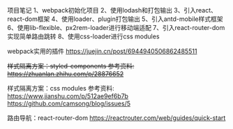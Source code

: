 项目笔记
1、webpack初始化项目
2、使用lodash和打包输出
3、引入react、react-dom框架
4、使用loader、plugin打包输出
5、引入antd-mobile样式框架
6、使用lib-flexible、px2rem-loader进行移动端适配
7、引入react-router-dom实现简单路由跳转
8、使用css-loader进行css modules


webpack实用的插件
https://juejin.cn/post/6944940506862485511

~~样式隔离方案：styled-components
参考资料:
https://zhuanlan.zhihu.com/p/28876652~~

样式隔离方案：css modules
参考资料:
https://www.jianshu.com/p/512ae9ef6b7b
https://github.com/camsong/blog/issues/5

路由导航：react-router-dom
https://reactrouter.com/web/guides/quick-start
